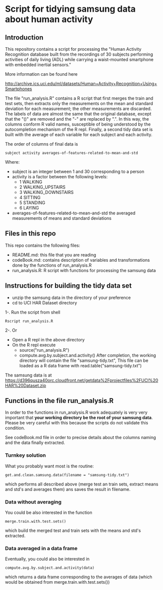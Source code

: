 # Script for tidying samsung data about human activity

## Introduction

This repository contains a script for processing the "Human Activity
Recognition database built from the recordings of 30 subjects performing
activities of daily living (ADL) while carrying a waist-mounted
smartphone with embedded inertial sensors."  

More information can be found here

http://archive.ics.uci.edu/ml/datasets/Human+Activity+Recognition+Using+Smartphones

The file "run_analysis.R" contains a R script that first merges the
train and test sets, then extracts only the measurements on the mean and
standard deviation for each measurement; the other measurements are
discarded. The labels of data are almost the same that the original database,
except that the "()" are removed and the "-" are replaced by ".". In
this way, the columns conform R valid names, susceptible of being
understood by the autocompletion mechanism of the R repl. Finally, a
second tidy data set is built with the average of each variable for each
subject and each activity.

The order of columns of final data is

    subject activity averages-of-features-related-to-mean-and-std

Where:

* subject is an integer between 1 and 30 corresponding to a person
* activity is a factor between the following levels:
  - 1 WALKING
  - 2 WALKING_UPSTAIRS
  - 3 WALKING_DOWNSTAIRS
  - 4 SITTING
  - 5 STANDING
  - 6 LAYING
* averages-of-features-related-to-mean-and-std the averaged measurements of means and standard deviations 

## Files in this repo

This repo contains the following files:

* README.md: this file that you are reading
* codeBook.md: contains description of variables and transformations
   done by the functions of run_analysis.R
* run_analysis.R: R script with functions for processing the samsung data

## Instructions for building the tidy data set

* unzip the samsung data in the directory of your preference
* cd to UCI HAR Dataset directory

1-. Run the script from shell

    Rscript run_analysis.R

2-. Or 
* Open a R repl in the above directory
* On the R repl execute
  - source("run_analysis.R")
  - compute.avg.by.subject.and.activity()
  After completion, the working directory will contain the file
  "samsung-tidy.txt", This file can be loaded as a R data frame with
   read.table("samsung-tidy.txt")


The samsung data is at https://d396qusza40orc.cloudfront.net/getdata%2Fprojectfiles%2FUCI%20HAR%20Dataset.zip 

## Functions in the file run_analysis.R

In order to the functions in run_analysis.R work adequately is very very
important that **your working directory be the root of your samsung
data**. Please be very careful with this because the scripts do not
validate this condition.

See codeBook.md file in order to precise details about the columns
naming and the data finally extracted. 

### Turnkey solution

What you probably want most is the routine:
	
	get.and.clean.samsung.data(filename = "samsung-tidy.txt")

which performs all described above (merge test an train sets, extract
means and std's and averages them) ans saves the result in filename.


### Data without averaging

You could be also interested in the function

    merge.train.with.test.sets()

which build the merged test and train sets with the means and std's
extracted.

### Data averaged in a data frame

Eventually, you could also be interested in

    compute.avg.by.subject.and.activity(data)

which returns a data frame corresponding to the averages of data (which
would be obtained from merge.train.with.test.sets())
